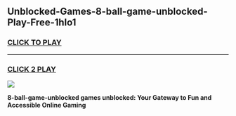 
## Unblocked-Games-8-ball-game-unblocked-Play-Free-1hlo1
<h3>
<a href="https://premium76.site?title=8-ball-game-unblocked&ref=20A">CLICK TO PLAY</a></h3>
<hr>

<h3>
<a href="https://premium76.site?title=8-ball-game-unblocked&ref=20A">CLICK 2 PLAY</a>
  
</h3>

<a href="https://premium76.site?title=8-ball-game-unblocked&ref=20A"><img src="https://clearcache.store/games.png"></a>


**8-ball-game-unblocked games unblocked: Your Gateway to Fun and Accessible Online Gaming**
